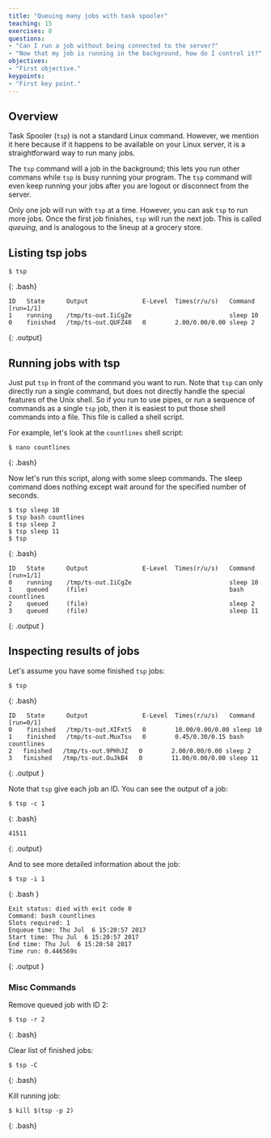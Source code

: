 ```yaml
---
title: "Queuing many jobs with task spooler"
teaching: 15
exercises: 0
questions:
- "Can I run a job without being connected to the server?"
- "Now that my job is running in the background, how do I control it?"
objectives:
- "First objective."
keypoints:
- "First key point."
---
```


## Overview

Task Spooler (`tsp`) is not a standard Linux command.  However, we mention it here because if it happens to be available on your Linux server, it is a straightforward way to run many jobs.

The `tsp` command will a job in the background;  this lets you run other commans while `tsp` is busy running your program.  The `tsp` command will even keep running your jobs after you are logout or disconnect from the server.

Only one job will run with `tsp` at a time.  However, you can ask `tsp` to run more jobs.  Once the first job finishes, `tsp` will run the next job.  This is called *queuing*, and is analogous to the lineup at a grocery store.

## Listing tsp jobs

~~~
$ tsp
~~~
{: .bash}

~~~
ID   State      Output               E-Level  Times(r/u/s)   Command [run=1/1]
1    running    /tmp/ts-out.IiCgZe                           sleep 10
0    finished   /tmp/ts-out.QUFZ40   0        2.00/0.00/0.00 sleep 2
~~~
{: .output}

## Running jobs with tsp

Just put `tsp` in front of the command you want to run.  Note that `tsp` can only directly run a single command, but does not directly handle the special features of the Unix shell.  So if you run to use pipes, or run a sequence of commands as a single `tsp` job, then it is easiest to put those shell commands into a file.  This file is called a shell script.

For example, let's look at the `countlines` shell script:

~~~
$ nano countlines
~~~
{: .bash}

Now let's run this script, along with some sleep commands.  The sleep command does nothing except wait around for the specified number of seconds.

~~~
$ tsp sleep 10
$ tsp bash countlines
$ tsp sleep 2
$ tsp sleep 11
$ tsp
~~~
{: .bash}

~~~
ID   State      Output               E-Level  Times(r/u/s)   Command [run=1/1]
0    running    /tmp/ts-out.IiCgZe                           sleep 10
1    queued     (file)                                       bash countlines
2    queued     (file)                                       sleep 2
3    queued     (file)                                       sleep 11
~~~
{: .output }

## Inspecting results of jobs

Let's assume you have some finished `tsp` jobs:

~~~
$ tsp
~~~
{: .bash}

~~~
ID   State      Output               E-Level  Times(r/u/s)   Command [run=0/1]
0    finished   /tmp/ts-out.XIFxt5   0        10.00/0.00/0.00 sleep 10
1    finished   /tmp/ts-out.MuxTsu   0        0.45/0.30/0.15 bash countlines
2   finished   /tmp/ts-out.9PHhJZ   0        2.00/0.00/0.00 sleep 2
3   finished   /tmp/ts-out.OuJkB4   0        11.00/0.00/0.00 sleep 11
~~~
{: .output }


Note that `tsp` give each job an ID.  You can see the output of a job:

~~~
$ tsp -c 1
~~~
{: .bash}

~~~
41511
~~~
{: .output}

And to see more detailed information about the job:

~~~
$ tsp -i 1
~~~
{: .bash }

~~~
Exit status: died with exit code 0
Command: bash countlines
Slots required: 1
Enqueue time: Thu Jul  6 15:20:57 2017
Start time: Thu Jul  6 15:20:57 2017
End time: Thu Jul  6 15:20:58 2017
Time run: 0.446569s
~~~
{: .output }

### Misc Commands

Remove queued job with ID 2:

~~~
$ tsp -r 2
~~~
{: .bash}

Clear list of finished jobs:

~~~
$ tsp -C
~~~
{: .bash}

Kill running job:

~~~
$ kill $(tsp -p 2)
~~~
{: .bash}
